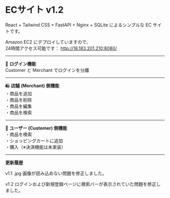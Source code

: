 # ECサイト v1.2

React + Tailwind CSS + FastAPI + Nginx + SQLite によるシンプルな EC サイトです。

Amazon EC2 にデプロイしていますので、  
24時間アクセス可能です： 
http://18.183.201.210:8080/

---

🔐 **ログイン機能**  
Customer と Merchant でログインを分離

---

🛍️ **店舗 (Merchant) 側機能**  
・商品を追加  
・商品を削除  
・商品を編集  
・商品を検索  

---

👤 **ユーザー (Customer) 側機能**  
・商品を検索  
・ショッピングカートに追加  
・購入（※決済機能は未実装）

---

**更新履歴**

v1.1
.jpg 画像が読み込めない問題を修正しました。

v1.2
ログインおよび新規登録ページに検索バーが表示されていた問題を修正しました。

